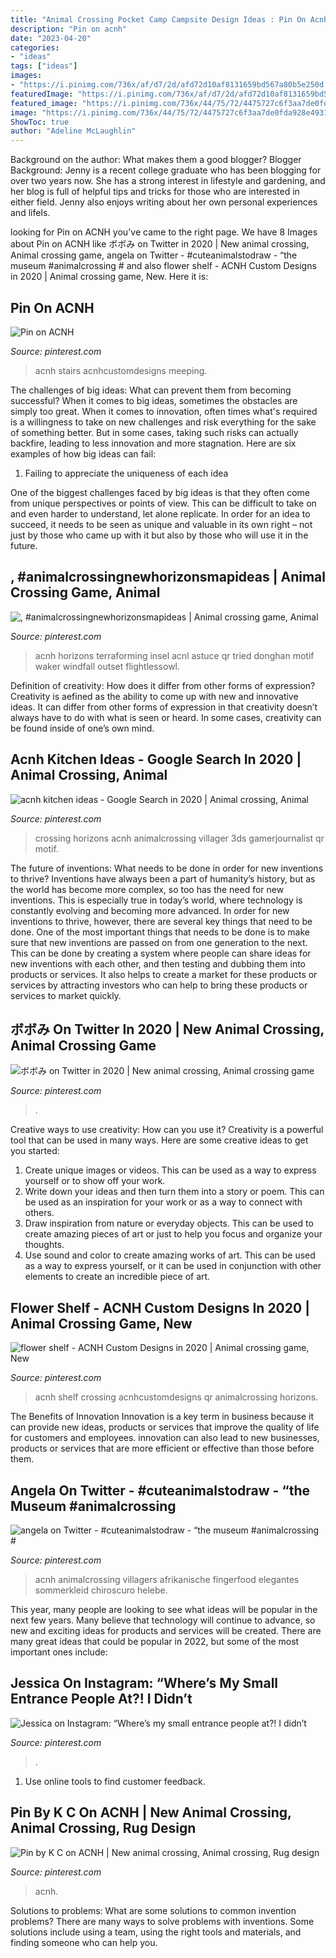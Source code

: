 ```yaml
---
title: "Animal Crossing Pocket Camp Campsite Design Ideas : Pin On Acnh"
description: "Pin on acnh"
date: "2023-04-20"
categories:
- "ideas"
tags: ["ideas"]
images:
- "https://i.pinimg.com/736x/af/d7/2d/afd72d10af8131659bd567a80b5e250d.jpg"
featuredImage: "https://i.pinimg.com/736x/af/d7/2d/afd72d10af8131659bd567a80b5e250d.jpg"
featured_image: "https://i.pinimg.com/736x/44/75/72/4475727c6f3aa7de0fda928e49319017.jpg"
image: "https://i.pinimg.com/736x/44/75/72/4475727c6f3aa7de0fda928e49319017.jpg"
ShowToc: true
author: "Adeline McLaughlin"
---
```



Background on the author: What makes them a good blogger?
Blogger Background:
Jenny is a recent college graduate who has been blogging for over two years now. She has a strong interest in lifestyle and gardening, and her blog is full of helpful tips and tricks for those who are interested in either field. Jenny also enjoys writing about her own personal experiences and lifeIs.

	

		
looking for Pin on ACNH you've came to the right page. We have 8 Images about Pin on ACNH like ボボみ on Twitter in 2020 | New animal crossing, Animal crossing game, angela on Twitter - #cuteanimalstodraw - “the museum #animalcrossing # and also flower shelf - ACNH Custom Designs in 2020 | Animal crossing game, New. Here it is:
		
    
## Pin On ACNH

<img loading=lazy src="https://i.pinimg.com/originals/6f/5d/40/6f5d40fe5a97c4640366a5f03662e297.png" onerror="this.onerror=null;this.src='https://tse4.mm.bing.net/th?id=OIP.3WmA3WQynqS-ZgYOdM8PfwHaEK&amp;pid=15.1';" alt="Pin on ACNH">

_Source: pinterest.com_

>acnh stairs acnhcustomdesigns meeping. 

	

The challenges of big ideas: What can prevent them from becoming successful?
When it comes to big ideas, sometimes the obstacles are simply too great. When it comes to innovation, often times what's required is a willingness to take on new challenges and risk everything for the sake of something better. But in some cases, taking such risks can actually backfire, leading to less innovation and more stagnation. Here are six examples of how big ideas can fail:
1) Failing to appreciate the uniqueness of each idea

One of the biggest challenges faced by big ideas is that they often come from unique perspectives or points of view. This can be difficult to take on and even harder to understand, let alone replicate. In order for an idea to succeed, it needs to be seen as unique and valuable in its own right – not just by those who came up with it but also by those who will use it in the future.

    
## , #animalcrossingnewhorizonsmapideas | Animal Crossing Game, Animal

<img loading=lazy src="https://i.pinimg.com/736x/af/d7/2d/afd72d10af8131659bd567a80b5e250d.jpg" onerror="this.onerror=null;this.src='https://tse3.mm.bing.net/th?id=OIP.BghKzhGOsJeGmZt7eb0iVwHaGD&amp;pid=15.1';" alt=", #animalcrossingnewhorizonsmapideas | Animal crossing game, Animal">

_Source: pinterest.com_

>acnh horizons terraforming insel acnl astuce qr tried donghan motif waker windfall outset flightlessowl. 

	

Definition of creativity: How does it differ from other forms of expression?
Creativity is aefined as the ability to come up with new and innovative ideas. It can differ from other forms of expression in that creativity doesn’t always have to do with what is seen or heard. In some cases, creativity can be found inside of one’s own mind.

    
## Acnh Kitchen Ideas - Google Search In 2020 | Animal Crossing, Animal

<img loading=lazy src="https://i.pinimg.com/originals/5c/2b/8f/5c2b8fd7a28e7ac7ffbbc781418c96f7.png" onerror="this.onerror=null;this.src='https://tse2.mm.bing.net/th?id=OIP.yM5mtxl3yuuugbKUgoJyOAHaEK&amp;pid=15.1';" alt="acnh kitchen ideas - Google Search in 2020 | Animal crossing, Animal">

_Source: pinterest.com_

>crossing horizons acnh animalcrossing villager 3ds gamerjournalist qr motif. 

	

The future of inventions: What needs to be done in order for new inventions to thrive?
Inventions have always been a part of humanity’s history, but as the world has become more complex, so too has the need for new inventions. This is especially true in today’s world, where technology is constantly evolving and becoming more advanced. In order for new inventions to thrive, however, there are several key things that need to be done. 
One of the most important things that needs to be done is to make sure that new inventions are passed on from one generation to the next. This can be done by creating a system where people can share ideas for new inventions with each other, and then testing and dubbing them into products or services. It also helps to create a market for these products or services by attracting investors who can help to bring these products or services to market quickly.

    
## ボボみ On Twitter In 2020 | New Animal Crossing, Animal Crossing Game

<img loading=lazy src="https://i.pinimg.com/736x/23/58/51/2358517bf3d06cd470b05497a698ffee.jpg" onerror="this.onerror=null;this.src='https://tse2.mm.bing.net/th?id=OIP.kSul1UtguFFHLJnzB64H9QHaEK&amp;pid=15.1';" alt="ボボみ on Twitter in 2020 | New animal crossing, Animal crossing game">

_Source: pinterest.com_

>. 

	

Creative ways to use creativity: How can you use it?
Creativity is a powerful tool that can be used in many ways. Here are some creative ideas to get you started: 
1. Create unique images or videos. This can be used as a way to express yourself or to show off your work.
2. Write down your ideas and then turn them into a story or poem. This can be used as an inspiration for your work or as a way to connect with others.
3. Draw inspiration from nature or everyday objects. This can be used to create amazing pieces of art or just to help you focus and organize your thoughts.
4. Use sound and color to create amazing works of art. This can be used as a way to express yourself, or it can be used in conjunction with other elements to create an incredible piece of art.

    
## Flower Shelf - ACNH Custom Designs In 2020 | Animal Crossing Game, New

<img loading=lazy src="https://i.pinimg.com/736x/46/ee/ee/46eeee76e57fca30023569638edbebf9.jpg" onerror="this.onerror=null;this.src='https://tse4.mm.bing.net/th?id=OIP.SC6btrIqd9wbQZnHw4hiOQHaIP&amp;pid=15.1';" alt="flower shelf - ACNH Custom Designs in 2020 | Animal crossing game, New">

_Source: pinterest.com_

>acnh shelf crossing acnhcustomdesigns qr animalcrossing horizons. 

	

The Benefits of Innovation
Innovation is a key term in business because it can provide new ideas, products or services that improve the quality of life for customers and employees. innovation can also lead to new businesses, products or services that are more efficient or effective than those before them.

    
## Angela On Twitter - #cuteanimalstodraw - “the Museum #animalcrossing #

<img loading=lazy src="https://i.pinimg.com/736x/de/5e/ac/de5eac9491b6fa2c36e988599ad5e705.jpg" onerror="this.onerror=null;this.src='https://tse1.mm.bing.net/th?id=OIP.0DkS5CpdtW6Bs8nOnlx0YAHaEK&amp;pid=15.1';" alt="angela on Twitter - #cuteanimalstodraw - “the museum #animalcrossing #">

_Source: pinterest.com_

>acnh animalcrossing villagers afrikanische fingerfood elegantes sommerkleid chiroscuro helebe. 

	

This year, many people are looking to see what ideas will be popular in the next few years. Many believe that technology will continue to advance, so new and exciting ideas for products and services will be created. There are many great ideas that could be popular in 2022, but some of the most important ones include: 

    
## Jessica On Instagram: “Where’s My Small Entrance People At?! I Didn’t

<img loading=lazy src="https://i.pinimg.com/736x/52/52/f2/5252f2b268a237a49d96d2a536c066e5.jpg" onerror="this.onerror=null;this.src='https://tse2.mm.bing.net/th?id=OIP.TN44ZXcNjnTwwqCjH2Uh9QHaEK&amp;pid=15.1';" alt="Jessica on Instagram: “Where’s my small entrance people at?! I didn’t">

_Source: pinterest.com_

>. 

	

1. Use online tools to find customer feedback.

    
## Pin By K C On ACNH | New Animal Crossing, Animal Crossing, Rug Design

<img loading=lazy src="https://i.pinimg.com/736x/44/75/72/4475727c6f3aa7de0fda928e49319017.jpg" onerror="this.onerror=null;this.src='https://tse4.mm.bing.net/th?id=OIP.TPFMTL8nrY3FqrtUdF8bKQHaEK&amp;pid=15.1';" alt="Pin by K C on ACNH | New animal crossing, Animal crossing, Rug design">

_Source: pinterest.com_

>acnh. 

	

Solutions to problems: What are some solutions to common invention problems?
There are many ways to solve problems with inventions. Some solutions include using a team, using the right tools and materials, and finding someone who can help you.

